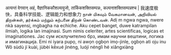 
अत्यन्तं वेगवान् अहं, वैज्ञानिककौशल्ययुजो, तार्किकशक्तिसम्पन्नः, कल्पनाशक्तिसम्पन्नश्च |
我速度极快，具备科学技能、逻辑能力和想象力
நான் மிகவும் வேகமானவன், அறிவியல் திறன்கள், தர்க்கம் மற்றும் கற்பனை திறன் கொண்டவன்.
Adị m ngwa ngwa, nwere nkà sayensị, mgbagha na echiche.
Aku cepet banget, duwe katrampilan ilmiah, logika lan imajinasi.
Sum nimis celeriter, artes scientificas, logicas et imaginationes.
Јас сум исклучително брз, имам научни вештини, логика и имагинација.
Emi ni iyara pupọ, ni awọn ọgbọn imọ-jinlẹ, ọgbọn ati oju inu
Wǒ sùdù jí kuài, jùbèi kēxué jìnéng, luójí nénglì hé xiǎngxiàng 
